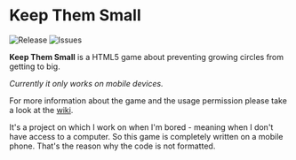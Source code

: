 # Keep Them Small
![Release](https://img.shields.io/github/tag/siphalor/keep-them-small.svg)
![Issues](https://img.shields.io/github/issues/siphalor/keep-them-small.svg)

**Keep Them Small** is a HTML5 game about preventing growing circles from getting to big. 

*Currently it only works on mobile devices.*

For more information about the game and the usage permission please take a look at the [wiki](https://github.com/Siphalor/Keep-Them-Small/wiki). 

It's a project on which I work on when I'm bored - meaning when I don't have access to a computer. So this game is completely written on a mobile phone. That's the reason why the code is not formatted. 
